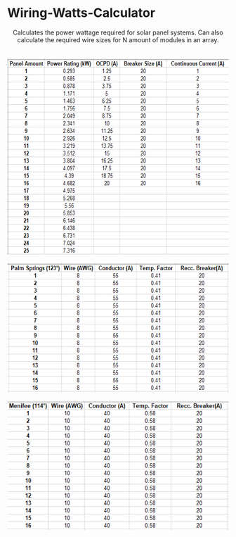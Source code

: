 # Wiring-Watts-Calculator
<p align="center">
  Calculates the power wattage required for solar panel systems. Can also calculate the required wire sizes for N amount of modules in an array.
  <br>
  <br>
  <br>
  <img width="596" height="445" src="https://github.com/Jaime-Cristobal/Wiring-Watts-Calculator/blob/master/Misc/table_1.png">
  <br>
  <br>
  <img width="558" height="295" src="https://github.com/Jaime-Cristobal/Wiring-Watts-Calculator/blob/master/Misc/table_2.png">
  <br>
  <br>
  <img width="520" height="292" src="https://github.com/Jaime-Cristobal/Wiring-Watts-Calculator/blob/master/Misc/table_3.png">
</p>
